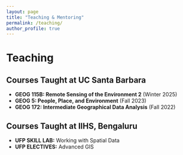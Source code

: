 ```yaml
---
layout: page
title: "Teaching & Mentoring"
permalink: /teaching/
author_profile: true
---
```


# Teaching

## Courses Taught at UC Santa Barbara
- **GEOG 115B: Remote Sensing of the Environment 2** (Winter 2025)
- **GEOG 5: People, Place, and Environment** (Fall 2023)
- **GEOG 172: Intermediate Geographical Data Analysis** (Fall 2022)

## Courses Taught at IIHS, Bengaluru
- **UFP SKILL LAB:** Working with Spatial Data
- **UFP ELECTIVES:** Advanced GIS